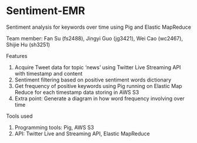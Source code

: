 Sentiment-EMR
=============

Sentiment analysis for keywords over time using Pig and Elastic MapReduce

Team member: 
Fan Su (fs2488), 
Jingyi Guo (jg3421),
Wei Cao (wc2467),
Shijie Hu (sh3251)

Features

1. Acquire Tweet data for topic ‘news’ using Twitter Live Streaming API with timestamp and content
2. Sentiment filtering based on positive sentiment words dictionary
3. Get frequency of positive keywords using Pig running on Elastic Map Reduce for each timestamp data storing in AWS S3
4. Extra point: Generate a diagram in how word frequency involving over time

Tools used

1. Programming tools: Pig, AWS S3
2. API: Twitter Live and Streaming API, Elastic MapReduce


